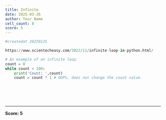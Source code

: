 ```yaml
---
title: Infinite
date: 2025-03-26
author: Your Name
cell_count: 8
score: 5
---
```


```python
#createdat 20250125
```


```python
https://www.scientecheasy.com/2022/11/infinite-loop-in-python.html/
```


```python
# An example of an infinite loop.
count = 0
while count < 100:
    print('Count: ',count)
    count = count * 1 # OOPS, does not change the count value.

```


```python

```


```python

```


```python

```


```python

```


```python

```


---
**Score: 5**